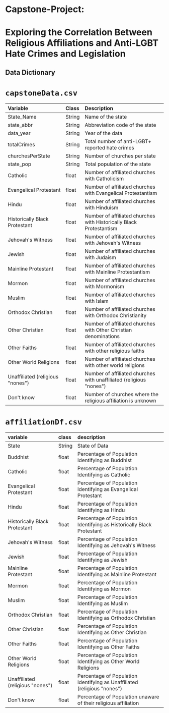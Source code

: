 # Capstone-Project: 
# Exploring the Correlation Between Religious Affiliations and Anti-LGBT Hate Crimes and Legislation


## Data Dictionary

# `capstoneData.csv`

| Variable           | Class  | Description                              |
|:-------------------|:-------|:-----------------------------------------|
| State_Name         | String | Name of the state                        |
| state_abbr         | String | Abbreviation code of the state           |
| data_year          | String | Year of the data                          |
| totalCrimes        | String | Total number of anti-LGBT+ reported  hate crimes          |
| churchesPerState   | String | Number of churches per state              |
| state_pop          | String | Total population of the state             |                                  | Buddhist                        | float     | Number of affiliated churches with Buddhism                                                          |
| Catholic                        | float     | Number of affiliated churches with Catholicism                                                        |
| Evangelical Protestant          | float     | Number of affiliated churches with Evangelical Protestantism                                         |
| Hindu                           | float     | Number of affiliated churches with Hinduism                                                           |
| Historically Black Protestant   | float     | Number of affiliated churches with Historically Black Protestantism                                   |
| Jehovah's Witness               | float     | Number of affiliated churches with Jehovah's Witness                                                  |
| Jewish                          | float     | Number of affiliated churches with Judaism                                                            |
| Mainline Protestant             | float     | Number of affiliated churches with Mainline Protestantism                                             |
| Mormon                          | float     | Number of affiliated churches with Mormonism                                                          |
| Muslim                          | float     | Number of affiliated churches with Islam                                                              |
| Orthodox Christian              | float     | Number of affiliated churches with Orthodox Christianity                                              |
| Other Christian                 | float     | Number of affiliated churches with Other Christian denominations                                      |
| Other Faiths                    | float     | Number of affiliated churches with other religious faiths                                              |
| Other World Religions           | float     | Number of affiliated churches with other world religions                                               |
| Unaffiliated (religious "nones")| float     | Number of affiliated churches with unaffiliated (religious "nones")                                    |
| Don't know                      | float     | Number of churches where the religious affiliation is unknown                                          |






# `affiliationDf.csv`
|variable |class  |description |
|:--------|:------|:-----------|
|State     |String|State of Data|
|Buddhist    |float|Percentage of Population Identifying as Buddhist|
|Catholic   |float|Percentage of Population Identifying as Catholic|
|Evangelical Protestant   |float|Percentage of Population Identifying as Evangelical Protestant|
|Hindu   |float|Percentage of Population Identifying as Hindu|
|	Historically Black Protestant   |float|Percentage of Population Identifying as 	Historically Black Protestant|
|Jehovah's Witness   |float|Percentage of Population Identifying as Jehovah's Witness|
|Jewish   |float|Percentage of Population Identifying as Jewish|
|Mainline Protestant   |float|Percentage of Population Identifying as Mainline Protestant|
|Mormon   |float|Percentage of Population Identifying as Mormon|
|Muslim   |float|Percentage of Population Identifying as Muslim|
|Orthodox Christian   |float|Percentage of Population Identifying as Orthodox Christian|
|Other Christian   |float|Percentage of Population Identifying as Other Christian|
|Other Faiths   |float|Percentage of Population Identifying as Other Faiths|
|Other World Religions   |float|Percentage of Population Identifying as Other World Religions|
|Unaffiliated (religious "nones")   |float|Percentage of Population Identifying as Unaffiliated (religious "nones")|
|Don't know   |float|Percentage of Population unaware of their religious affiliation|

